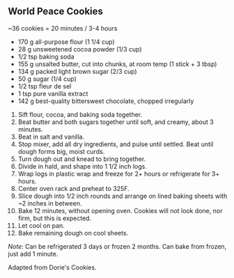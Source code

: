 ## World Peace Cookies

~36 cookies = 20 minutes / 3-4 hours

* 170 g all-purpose flour (1 1/4 cup)
*  28 g unsweetened cocoa powder (1/3 cup)
* 1/2 tsp baking soda
* 155 g unsalted butter, cut into chunks, at room temp (1 stick + 3 tbsp)
* 134 g packed light brown sugar (2/3 cup)
*  50 g sugar (1/4 cup)
* 1/2 tsp fleur de sel
*   1 tsp pure vanilla extract
* 142 g best-quality bittersweet chocolate, chopped irregularly

1. Sift flour, cocoa, and baking soda together.
2. Beat butter and both sugars together until soft, and creamy, about 3 minutes.
3. Beat in salt and vanilla.
4. Stop mixer, add all dry ingredients, and pulse until settled. Beat until dough forms big, moist curds.
5. Turn dough out and knead to bring together.
6. Divide in hald, and shape into 1 1/2 inch logs.
7. Wrap logs in plastic wrap and freeze for 2+ hours or refrigerate for 3+ hours.
8. Center oven rack and preheat to 325F.
9. Slice dough into 1/2 inch rounds and arrange on lined baking sheets with ~2 inches in between.
10. Bake 12 minutes, without opening oven. Cookies will not look done, nor firm, but this is expected.
11. Let cool on pan.
12. Bake remaining dough on cool sheets.

*Note*: Can be refrigerated 3 days or frozen 2 months. Can bake from frozen, just add 1 minute.

Adapted from Dorie's Cookies.
